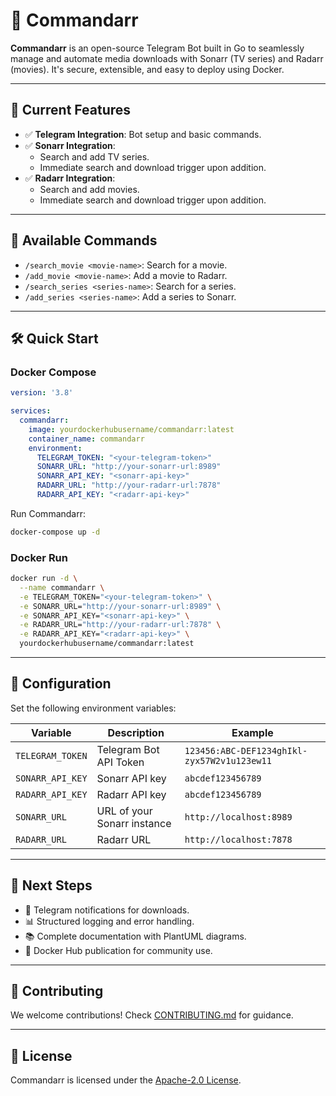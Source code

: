 # 🚀 Commandarr

**Commandarr** is an open-source Telegram Bot built in Go to seamlessly manage and automate media downloads with Sonarr (TV series) and Radarr (movies). It's secure, extensible, and easy to deploy using Docker.

---

## 🌟 Current Features

- ✅ **Telegram Integration**: Bot setup and basic commands.
- ✅ **Sonarr Integration**:
  - Search and add TV series.
  - Immediate search and download trigger upon addition.
- ✅ **Radarr Integration**:
  - Search and add movies.
  - Immediate search and download trigger upon addition.

---

## 🚩 Available Commands

- `/search_movie <movie-name>`: Search for a movie.
- `/add_movie <movie-name>`: Add a movie to Radarr.
- `/search_series <series-name>`: Search for a series.
- `/add_series <series-name>`: Add a series to Sonarr.

---

## 🛠️ Quick Start

### Docker Compose

```yaml
version: '3.8'

services:
  commandarr:
    image: yourdockerhubusername/commandarr:latest
    container_name: commandarr
    environment:
      TELEGRAM_TOKEN: "<your-telegram-token>"
      SONARR_URL: "http://your-sonarr-url:8989"
      SONARR_API_KEY: "<sonarr-api-key>"
      RADARR_URL: "http://your-radarr-url:7878"
      RADARR_API_KEY: "<radarr-api-key>"
```

Run Commandarr:

```bash
docker-compose up -d
```

### Docker Run

```bash
docker run -d \
  --name commandarr \
  -e TELEGRAM_TOKEN="<your-telegram-token>" \
  -e SONARR_URL="http://your-sonarr-url:8989" \
  -e SONARR_API_KEY="<sonarr-api-key>" \
  -e RADARR_URL="http://your-radarr-url:7878" \
  -e RADARR_API_KEY="<radarr-api-key>" \
  yourdockerhubusername/commandarr:latest
```

---

## 🔐 Configuration

Set the following environment variables:

| Variable          | Description                          | Example                                     |
|-------------------|--------------------------------------|---------------------------------------------|
| `TELEGRAM_TOKEN`  | Telegram Bot API Token               | `123456:ABC-DEF1234ghIkl-zyx57W2v1u123ew11` |
| `SONARR_API_KEY`  | Sonarr API key                      | `abcdef123456789`                           |
| `RADARR_API_KEY`  | Radarr API key                      | `abcdef123456789`                           |
| `SONARR_URL`      | URL of your Sonarr instance          | `http://localhost:8989`                     |
| `RADARR_URL`      | Radarr URL                          | `http://localhost:7878`                     |

---

## 🚩 Next Steps

- 🔔 Telegram notifications for downloads.
- 📊 Structured logging and error handling.
- 📚 Complete documentation with PlantUML diagrams.
- 🐳 Docker Hub publication for community use.

---

## 🤝 Contributing

We welcome contributions! Check [CONTRIBUTING.md](CONTRIBUTING.md) for guidance.

---

## 📜 License

Commandarr is licensed under the [Apache-2.0 License](LICENSE).
